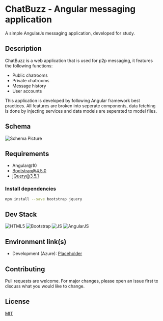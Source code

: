# ChatBuzz - Angular messaging application
A simple AngularJs messaging application, developed for study.

## Description

ChatBuzz is a web application that is used for p2p messaging, it features the following functions:
* Public chatrooms
* Private chatrooms
* Message history
* User accounts

This application is developed by following Angular framework best practices.
All features are broken into seperate components, data fetching is done by injecting services and data models are seperated to model files. 

## Schema

![Schema Picture](https://i.imgur.com/tRTxda3.png)

## Requirements
* Angular@10
* Bootstrap@4.5.0
* jQuery@3.5.1

### Install dependencies
```sh
npm install --save bootstrap jquery
```

## Dev Stack
![HTML5](https://img.shields.io/badge/HTML-5-green)  ![Bootstrap](https://img.shields.io/badge/Bootstrap-4.5.0-green)  ![JS](https://img.shields.io/badge/Javascript-green)  ![AngularJS](https://img.shields.io/badge/AngularJS-green)

## Environment link(s)
* Development (Azure): [Placeholder](#)

## Contributing
Pull requests are welcome. For major changes, please open an issue first to discuss what you would like to change.

## License
[MIT](https://choosealicense.com/licenses/mit/)
